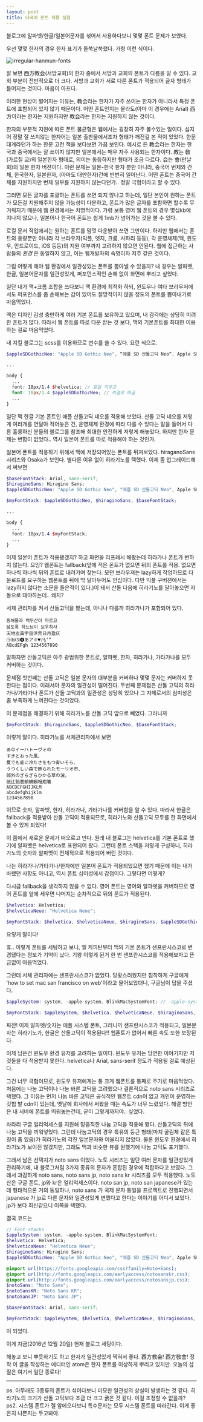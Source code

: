 ```yaml
---
layout: post
title: 다국어 폰트 적용 실험
---
```


블로그에 알파벳/한글/일본어문자를 섞어서 사용하다보니 몇몇 폰트 문제가 보였다.

우선 몇몇 한자의 경우 한자 표기가 들쑥날쑥했다. 가령 이런 식이다.

![irregular-hanmun-fonts](/images/irregular-hanmun-fonts.png "irregular-hanmun-fonts")

잘 보면 西方教会(서방교회)의 한자 중에서 서방과 교회의 폰트가 다름을 알 수 있다. 교회 부분이 전반적으로 더 크다. 서방과 교회가 서로 다른 폰트가 적용되어 글자 형태가 틀어지는 것이다. 마음이 아프다.

이러한 현상이 벌어지는 이유는, 教会라는 한자가 자주 쓰이는 한자가 아니라서 특정 폰트에 포함되어 있지 않기 때문이다. 어떤 폰트인지는 몰라도(아마 이 경우에는 Arial) 西方이라는 한자는 지원하지만 教会라는 한자는 지원하지 않는 것이다.

한자의 부분적 지원에 따른 폰트 불균형은 웹에서는 굉장히 자주 볼수있는 일이다. 심지어 정말 잘 쓰지않는 한자어는 일본 출판물에서조차 형태가 깨진걸 본 적이 있었다. 한문대계라던가 하는 한문 고전 책을 보다보면 가끔 보인다. 예시로 든 教会라는 한자는 한국과 중국에서는 잘 쓰이지 않지만 일본에서는 매우 자주 사용되는 한자이다. 教는 敎(가르칠 교)의 일본한자 형태로, 의미는 동등하지만 형태가 조금 다르다. 会는 會(만날 회)의 일본 한자 버젼이다. 이런 문제는 일본-한국 한자 뿐만 아니라, 중국어 번체와 간체, 한국한자, 일본한자, (아마도 대만한자)간에 빈번히 일어난다. 어떤 폰트는 중국어 간체를 지원하지만 번체 일부를 지원하지 않는다던가.. 정말 극혐이라고 할 수 있다.

그러면 모든 글자를 포괄하는 폰트를 쓰면 되지 않나고 하는데, 일단 본인이 원하는 폰트가 모든걸 지원해주지 않을 가능성이 다분하고, 폰트가 많은 글자를 포함하면 할수록 무거워지기 때문에 웹 환경에서는 치명적이다. 가령 보통 영어 웹 폰트의 경우 몇십kb에 지나지 않으나, 일본어나 한국어 폰트는 쉽게 1mb가 넘어가는 것을 볼 수 있다.  

로컬 문서 작업에서는 원하는 폰트를 맘껏 다운받아 쓰면 그만이다. 하지만 웹에서는 폰트의 용량뿐만 아니라 각 브라우저(익플, 엣지, 크롬, 사파리 등등), 각 운영체제(맥, 윈도우, 안드로이드, iOS 등등)의 지원 여부까지 고려하지 않으면 안된다. 웹에 접근하는 사람들의 *환경* 은 동일하지 않고, 이는 웹개발자의 숙명이자 저주 같은 것이다.

그럼 어떻게 해야 웹 환경에서 일관성있는 폰트를 뽑아낼 수 있을까? 내 경우는 알파벳, 한글, 일본어문자를 일관성있게, 퍼포먼스적인 손해 없이 화면에 뿌리고 싶었다.

일단 내가 맥+크롬 조합을 쓰다보니 맥 환경에 최적화 하되, 윈도우나 여타 브라우저에서도 퍼포먼스를 좀 손해보는 감이 있어도 절망적이지 않을 정도의 폰트를 뽑아내기로 마음먹었다.

맥은 디자인 감성 충만하게 여러 기본 폰트를 보유하고 있으며, 내 감각에는 상당히 미려한 폰트가 많다. 따라서 웹 폰트를 따로 다운 받는 것 보다, 맥의 기본폰트를 최대한 이용하는 걸로 마음먹었다.

내 지킬 블로그는 scss를 이용하므로 변수를 쓸 수 있다. 요런 식으로.
```scss
$appleSDGothicNeo: "Apple SD Gothic Neo", “애플 SD 산돌고딕 Neo”, Apple SD Gothic Neo, Arial, sans-serif;

...

body {
  ...
  font: 18px/1.4 $helvetica; // 요걸 지우고
  font: 18px/1.4 $appleSDGothicNeo; // 이걸로 바꿈
  ...
}
```
일단 맥 한글 기본 폰트인 애플 산돌고딕 네오를 적용해 보았다. 산돌 고딕 네오를 저렇게 여러개를 연달아 적어놓은 건, 운영체제 환경에 따라 다를 수 있다는 말을 들어서 다른 훌륭하신 분들의 블로그를 참조해 최대한 안전하게 저렇게 해놓았다. 하지만 한자 문제는 변함이 없었다.. 역시 일본어 폰트를 따로 적용해야 하는 것인가.

일본어 폰트를 적용하기 위해서 맥에 저장되어있는 폰트를 뒤져보았다. hiraganoSans 시리즈와 Osaka가 보인다. 별다른 이유 없이 히라기노를 택했다. 이제 좀 업그레이드해서 써보면
```scss
$baseFontStack: Arial, sans-serif;
$hiraginoSans: Hiragino Sans;
$appleSDGothicNeo: "Apple SD Gothic Neo", "애플 SD 산돌고딕 Neo", Apple SD Gothic Neo;

$myFontStack: $appleSDGothicNeo, $hiraginoSans, $baseFontStack;

...

body {
  ...
  font: 18px/1.4 $myFontStack;
  ...
}
```

이제 일본어 폰트가 적용됐겠지? 하고 화면을 리프래시 해봤는데 히라가나 폰트가 변하지 않는다. 으잉? 웹폰트는 fallback(앞에 적은 폰트가 없으면 뒤의 폰트를 적용. 없으면 하나씩 하나씩 뒤의 폰트로 내려가며 찾는다. 모던 브라우져는 lazy하게 작업하므로 다운로드를 요구하는 웹폰트를 뒤에 막 달아두어도 안심이다. 다만 익플 구버젼에서는 lazy하지 않다는 소문을 들은적이 있다.)이 돼서 산돌 다음에 히라기노를 달아놓으면 자동으로 돼야하는데.. 왜지?

서체 관리자를 켜서 산돌고딕을 봤는데, 아니나 다를까 히라가나가 포함되어 있다.

```
동해물과 백두산이 마르고
닳도록 하느님이 보우하사
天地玄黃宇宙洪荒日月盈仄
㉠⒝⑶❹あア※♥♪⅜‘”
ABcdEFgh 1234567890
```

말하자면 산돌고딕은 아주 광범위한 폰트로, 알파벳, 한자, 히라가나, 가타가나를 모두 커버하는 것이다.

문제점 첫번째는 산돌 고딕은 일본 문자의 대부분을 커버하나 몇몇 문자는 커버하지 못한다는 점이다. 이래서야 문자의 일관성이 떨어진다. 두번째 문제점은 산돌 고딕의 히라가나/가타가나 폰트가 산돌 고딕과의 일관성은 상당히 있으나 그 자체로서의 심미성은 좀 부족하게 느껴진다는 것이었다.

이 문제점을 해결하기 위해 히라가노를 산돌 고딕 앞으로 빼었다. 그러니까
```scss
$myFontStack: $hiraginoSans, $appleSDGothicNeo, $baseFontStack;
```
이렇게 말이다. 히라가노를 서체관리자에서 보면
```
あのイーハトーヴォの
すきとおった風、
夏でも底に冷たさをもつ青いそら、
うつくしい森で飾られたモーリオ市、
郊外のぎらぎらひかる草の波。
祇辻飴葛蛸鯖鰯噌庖箸
ABCDEFGHIJKLM
abcdefghijklm
1234567890
```
이므로 숫자, 알파벳, 한자, 히라가나, 가타가나를 커버함을 알 수 있다. 따라서 한글은 fallback을 적용받아 산돌 고딕이 적용되므로, 히라가노와 산돌고딕 모두를 한 화면에서 볼 수 있게 되었다!


이 쯤에서 새로운 문제가 떠오르고 만다. 원래 내 블로그는 helvetica를 기본 폰트로 했기에 알파벳은 helvetica로 표현되어 왔다. 그런데 폰트 스택을 저렇게 구성하니, 히라가노의 숫자와 알파멧이 전체적으로 적용되어 버린 것이다.

나는 히라가나/가타가나/한자에만 일본어 폰트가 적용되었으면 했기 때문에 이는 내가 바랬던 사항도 아니고, 역시 폰트 심미성에서 감점이다. 그렇다면 어떻게?

다시금 fallback을 생각하지 않을 수 없다. 영어 폰트는 영어와 알파벳을 커버하므로 영어 폰트를 앞에 세우면 나머지는 순차적으로 뒤의 폰트가 적용된다.
```scss
$helvetica: Helvetica;
$helveticaNeue: "Helvetica Neue";

$myFontStack: $helvetica, $helveticaNeue, $hiraginoSans, $appleSDGothicNeo, $baseFontStack;
```
요렇게 말이다!

휴.. 이렇게 폰트를 세팅하고 보니, 엘 케피탄부터 맥의 기본 폰트가 샌프란시스코로 변경됐다는 정보가 기억이 났다. 기왕 이렇게 된거 한 번 샌프란시스코를 적용해보자고 뜬금없이 마음먹었다.

그런데 서체 관리자에는 샌프란시스코가 없었다. 당황스러웠지만 침착하게 구글에게 'how to set mac san francisco on web'이라고 물어보았더니, 구글님이 답을 주셨다.

```scss
$appleSystem: system, -apple-system, BlinkMacSystemFont; // -apple-system은 사파리에서 적용되고, BlinkMacSystemFont은 크롬에서 적용된다는걸 보니 웹킷 엔진 용으로 보인다. 일종의 css vender-prefix 같은 걸로 이해했다.

$myFontStack: $appleSystem, $helvetica, $helveticaNeue, $hiraginoSans, $appleSDGothicNeo, $baseFontStack;
```

짜잔! 이제 알파벳/숫자는 애플 시스템 폰트, 그러니까 샌프란시스코가 적용되고, 일본문자는 히라기노가, 한글은 산돌고딕이 적용된다!! 웹폰트가 없어서 빠른 속도 또한 보장된다.


이제 남은건 윈도우 환경 유저를 고려하는 일이다. 윈도우 유저는 당연한 이야기지만 저 것들을 다 적용받지 못한다. helvetica나 Arial, sans-serif 정도가 적용될 걸로 예상된다.

그건 너무 극혐이므로, 윈도우 유저에게는 통 크게 웹폰트를 통째로 주기로 마음먹었다. 처음에는 나눔 고딕이나 나눔 바른 고딕을 고려했으나 결론적으로 noto sans 시리즈로 택했다. 그 이유는 먼저 나눔 바른 고딕은 공식적인 웹폰트 cdn이 없고 개인이 운영하는 깃헙 발 cdn이 있는데, 옛날에 회사에서 써봤을 때는 속도가 너무 느렸었다. 해결 방안은 내 서버에 폰트를 띄워놓는건데, 굳이 그렇게까지야.. 싶었다.

차라리 구글 얼리억세스를 지원해 믿음직한 나눔 고딕을 적용해 봤다. 산돌고딕의 뒤에 나눔 고딕을 끼워넣었다. 그런데 나눔고딕의 경우 특유의 둥근 형태(마치 굴림체 같은 특징이 좀 있음)가 히라기노의 각진 일본문자와 어울리지 않았다. 물론 윈도우 환경에서 히라기노가 보이진 않겠지만, 그래도 맥과 비슷한 뷰를 원했기에 나눔 고딕도 포기했다.

그래서 남은 선택지가 noto sans 이었다. 노토 시리즈는 일단 여러 문자를 일관성있게 관리하기에, 내 블로그처럼 3가지 종류의 문자가 혼합된 경우에 적합하다고 보였다. 그래서 과감하게 noto sans, noto sans jp, noto sans kr 시리즈를 모두 적용했다. 노토 산은 구글 폰트, jp와 kr은 얼리억세스이다. noto san jp, noto san japanese가 있는데 형태적으론 거의 동일하나, noto sans 가 국제 문자 통일을 프로젝트로 진행되면서 japanese 가 jp로 다른 문자와 일관성있게 변했다고 한다는 이야기를 어디서 보았다. jp가 보다 최신같으니 이쪽을 택했다.

결국 코드는
```scss
// Font stacks
$appleSystem: system, -apple-system, BlinkMacSystemFont;
$helvetica: Helvetica;
$helveticaNeue: "Helvetica Neue";
$hiraginoSans: Hiragino Sans;
$appleSDGothicNeo: "Apple SD Gothic Neo", "애플 SD 산돌고딕 Neo", Apple SD Gothic Neo;

@import url(https://fonts.googleapis.com/css?family=Noto+Sans);
@import url(http://fonts.googleapis.com/earlyaccess/notosanskr.css);
@import url(http://fonts.googleapis.com/earlyaccess/notosansjp.css);
$notoSans: "Noto Sans";
$notoSansKR: "Noto Sans KR";
$notoSansJP: "Noto Sans JP";

$baseFontStack: Arial, sans-serif;

$myFontStack: $appleSystem, $helvetica, $helveticaNeue, $hiraginoSans, $appleSDGothicNeo, $notoSans, $notoSansJP, $notoSansKR, $baseFontStack;
```
이 되었다.

이게 지금(2016년 12월 20일) 현재 블로그 세팅이다.

해놓고 보니 뿌듯하기도 하고 한자가 일관성있게 찍혀서 좋다. 西方教会! 西方敎會! 정작 이 글을 작성하는 에디터인 atom은 한자 폰트를 이상하게 뿌리고 있지만. 오늘의 삽질은 여기서 일단 종료다!

---

ps. 아무래도 3종류의 폰트가 섞이다보니 미묘한 일관성의 상실이 발생하는 것 같다. 히라기노의 크기가 산돌 고딕보다 조금 더 크고 굵은 것 같다. 이걸 조정할 수 없을까?
ps2. 시스템 폰트가 젤 앞에오다보니 특수문자는 모두 시스템 폰트를 따라간다. 이게 좋은지 나쁜지는 두고봐야.
